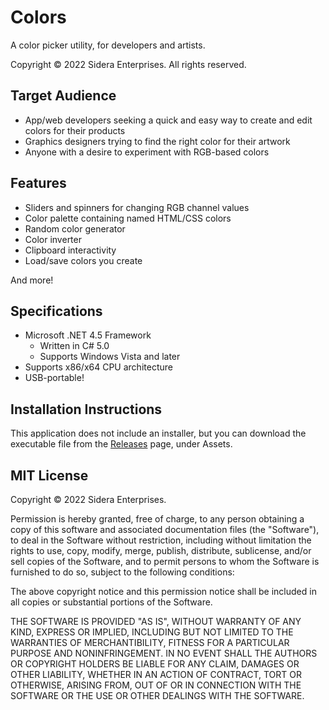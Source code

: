 # Colors
A color picker utility, for developers and artists.

Copyright &copy; 2022 Sidera Enterprises.
All rights reserved.

## Target Audience
* App/web developers seeking a quick and easy way to create and edit colors for their products
* Graphics designers trying to find the right color for their artwork
* Anyone with a desire to experiment with RGB-based colors

## Features
* Sliders and spinners for changing RGB channel values
* Color palette containing named HTML/CSS colors
* Random color generator
* Color inverter
* Clipboard interactivity
* Load/save colors you create

And more!

## Specifications
* Microsoft .NET 4.5 Framework
  * Written in C# 5.0
  * Supports Windows Vista and later
* Supports x86/x64 CPU architecture
* USB-portable!

## Installation Instructions
This application does not include an installer, but you can download the executable file from the <a href="https://github.com/sidera-enterprises/Colors/releases/download/v1.0.8071.28807/">Releases</a> page, under Assets.

## MIT License
Copyright © 2022 Sidera Enterprises.

Permission is hereby granted, free of charge, to any person obtaining a copy of this software and associated documentation files (the "Software"), to deal in the Software without restriction, including without limitation the rights to use, copy, modify, merge, publish, distribute, sublicense, and/or sell copies of the Software, and to permit persons to whom the Software is furnished to do so, subject to the following conditions:

The above copyright notice and this permission notice shall be included in all copies or substantial portions of the Software.

THE SOFTWARE IS PROVIDED "AS IS", WITHOUT WARRANTY OF ANY KIND, EXPRESS OR IMPLIED, INCLUDING BUT NOT LIMITED TO THE WARRANTIES OF MERCHANTIBILITY, FITNESS FOR A PARTICULAR PURPOSE AND NONINFRINGEMENT. IN NO EVENT SHALL THE AUTHORS OR COPYRIGHT HOLDERS BE LIABLE FOR ANY CLAIM, DAMAGES OR OTHER LIABILITY, WHETHER IN AN ACTION OF CONTRACT, TORT OR OTHERWISE, ARISING FROM, OUT OF OR IN CONNECTION WITH THE SOFTWARE OR THE USE OR OTHER DEALINGS WITH THE SOFTWARE.
